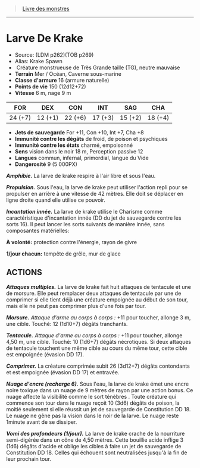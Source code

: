 ﻿> [Livre des monstres](tome_of_beasts.md)

---

# Larve De Krake

- Source: (LDM p262)(TOB p269)
- Alias: Krake Spawn
-  Créature monstrueuse de Très Grande taille (TG), neutre mauvaise
- **Terrain** Mer / Océan, Caverne sous-marine
- **Classe d'armure** 16 (armure naturelle)
- **Points de vie** 150 (12d12+72)
- **Vitesse** 6 m, nage 9 m

|FOR|DEX|CON|INT|SAG|CHA|
|---|---|---|---|---|---|
|24 (+7)|12 (+1)|22 (+6)|17 (+3)|15 (+2)|18 (+4)|

- **Jets de sauvegarde** For +11, Con +10, Int +7, Cha +8
- **Immunité contre les dégâts** de froid, de poison et psychiques
- **Immunité contre les états** charmé, empoisonné
- **Sens** vision dans le noir 18 m, Perception passive 12
- **Langues** commun, infernal, primordial, langue du Vide
- **Dangerosité** 9 (5 000PX)

**_Amphibie._** La larve de krake respire à l'air libre et sous l'eau.

**_Propulsion._** Sous l'eau, la larve de krake peut utiliser l'action repli pour se propulser en arrière à une vitesse de 42 mètres. Elle doit se déplacer en ligne droite quand elle utilise ce pouvoir.

**_Incantation innée._** La larve de krake utilise le Charisme comme caractéristique d'incantation innée (DD du jet de sauvegarde contre les sorts 16). Il peut lancer les sorts suivants de manière innée, sans composantes matérielles:

**À volonté:** protection contre l'énergie, rayon de givre

**1/jour chacun:** tempête de grêle, mur de glace

## ACTIONS

**_Attaques multiples._** La larve de krake fait huit attaques de tentacule et une de morsure. Elle peut remplacer deux attaques de tentacule par une de comprimer si elle tient déjà une créature empoignée au début de son tour, mais elle ne peut pas comprimer plus d'une fois par tour.

**_Morsure._** _Attaque d'arme au corps à corps :_ +11 pour toucher, allonge 3 m, une cible. Touché: 12 (1d10+7) dégâts tranchants.

**_Tentacule._** _Attaque d'arme au corps à corps :_ +11 pour toucher, allonge 4,50 m, une cible. Touché: 10 (1d6+7) dégâts nécrotiques. Si deux attaques de tentacule touchent une même cible au cours du même tour, cette cible est empoignée (évasion DD 17).

**_Comprimer._** La créature comprimée subit 26 (3d12+7) dégâts contondants et est empoignée (évasion DD 17) et entravée.

**_Nuage d'encre (recharge 6)._** Sous l'eau, la larve de krake émet une encre noire toxique dans un nuage de 9 mètres de rayon par une action bonus. Ce nuage affecte la visibilité comme le sort ténèbres . Toute créature qui commence son tour dans le nuage reçoit 10 (3d6) dégâts de poison, la moitié seulement si elle réussit un jet de sauvegarde de Constitution DD 18. Le nuage ne gêne pas la vision dans le noir de la larve. Le nuage reste 1minute avant de se dissiper.

**_Vomi des profondeurs (1/jour)._** La larve de krake crache de la nourriture semi-digérée dans un cône de 4,50 mètres. Cette bouillie acide inflige 3 (1d6) dégâts d'acide et oblige les cibles à faire un jet de sauvegarde de Constitution DD 18. Celles qui échouent sont neutralisées jusqu'à la fin de leur prochain tour.

